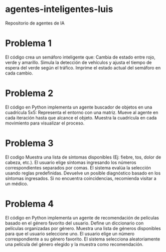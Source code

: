 # agentes-inteligentes-luis
Repositorio de agentes de IA

# Problema 1 
El código crea un semáforo inteligente que:
    Cambia de estado entre rojo, verde y amarillo.
    Simula la detección de vehículos y ajusta el tiempo de espera del verde según el tráfico.
    Imprime el estado actual del semáforo en cada cambio.

# Problema 2
El código en Python implementa un agente buscador de objetos en una cuadrícula 5x5:
    Representa el entorno con una matriz.
    Mueve al agente en cada iteración hasta que alcance el objeto.
    Muestra la cuadrícula en cada movimiento para visualizar el proceso.

# Problema 3 
El codigo Muestra una lista de síntomas disponibles (Ej: fiebre, tos, dolor de cabeza, etc.).
    El usuario elige síntomas ingresando los números correspondientes separados por comas.
    El sistema evalúa la selección usando reglas predefinidas.
    Devuelve un posible diagnóstico basado en los síntomas ingresados.
    Si no encuentra coincidencias, recomienda visitar a un médico.

# Problema 4 
El código en Python implementa un agente de recomendación de películas basado en el género favorito del usuario.
    Define un diccionario con películas organizadas por género.
    Muestra una lista de géneros disponibles para que el usuario seleccione uno.
    El usuario elige un número correspondiente a su género favorito.
    El sistema selecciona aleatoriamente una película del género elegido y la muestra como recomendación.
